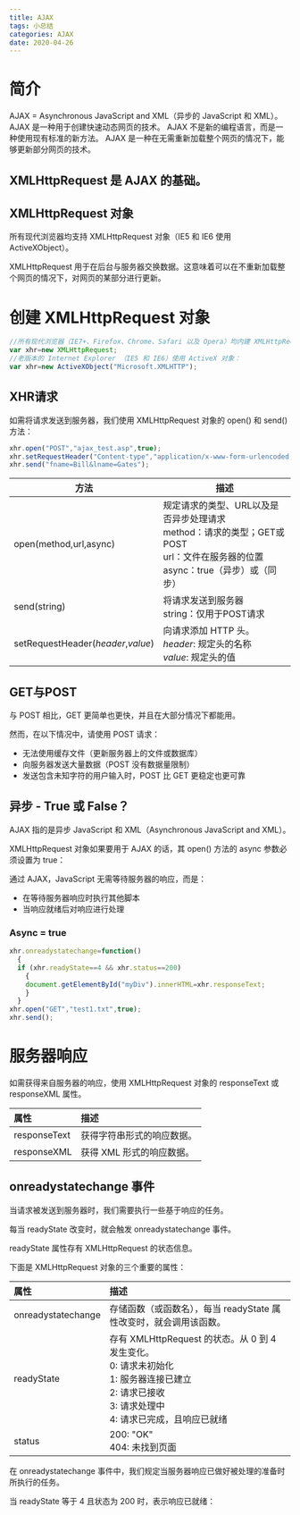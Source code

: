 ```yaml
---
title: AJAX
tags: 小总结
categories: AJAX
date: 2020-04-26
---
```


# 简介

AJAX = Asynchronous JavaScript and XML（异步的 JavaScript 和 XML）。
AJAX 是一种用于创建快速动态网页的技术。
AJAX 不是新的编程语言，而是一种使用现有标准的新方法。
AJAX 是一种在无需重新加载整个网页的情况下，能够更新部分网页的技术。

## XMLHttpRequest 是 AJAX 的基础。

## XMLHttpRequest 对象

所有现代浏览器均支持 XMLHttpRequest 对象（IE5 和 IE6 使用 ActiveXObject）。

XMLHttpRequest 用于在后台与服务器交换数据。这意味着可以在不重新加载整个网页的情况下，对网页的某部分进行更新。

# 创建 XMLHttpRequest 对象

```javascript
//所有现代浏览器（IE7+、Firefox、Chrome、Safari 以及 Opera）均内建 XMLHttpRequest 对象。
var xhr=new XMLHttpRequest;
//老版本的 Internet Explorer （IE5 和 IE6）使用 ActiveX 对象：
var xhr=new ActiveXObject("Microsoft.XMLHTTP");
```

## XHR请求

如需将请求发送到服务器，我们使用 XMLHttpRequest 对象的 open() 和 send() 方法：

```javascript
xhr.open("POST","ajax_test.asp",true);
xhr.setRequestHeader("Content-type","application/x-www-form-urlencoded;charset=utf-8");  //请求头在设置时只能出现在open之后,send之前
xhr.send("fname=Bill&lname=Gates");
```

| 方法                               | 描述                                                         |
| ---------------------------------- | ------------------------------------------------------------ |
| open(method,url,async)             | 规定请求的类型、URL以及是否异步处理请求<br />method：请求的类型；GET或POST<br />url：文件在服务器的位置<br />async：true（异步）或（同步） |
| send(string)                       | 将请求发送到服务器<br />string：仅用于POST请求               |
| setRequestHeader(*header*,*value*) | 向请求添加 HTTP 头。<br />*header*: 规定头的名称<br />*value*: 规定头的值 |

## GET与POST

与 POST 相比，GET 更简单也更快，并且在大部分情况下都能用。

然而，在以下情况中，请使用 POST 请求：

- 无法使用缓存文件（更新服务器上的文件或数据库）
- 向服务器发送大量数据（POST 没有数据量限制）
- 发送包含未知字符的用户输入时，POST 比 GET 更稳定也更可靠

## 异步 - True 或 False？

AJAX 指的是异步 JavaScript 和 XML（Asynchronous JavaScript and XML）。

XMLHttpRequest 对象如果要用于 AJAX 的话，其 open() 方法的 async 参数必须设置为 true：

通过 AJAX，JavaScript 无需等待服务器的响应，而是：

- 在等待服务器响应时执行其他脚本
- 当响应就绪后对响应进行处理

### Async = true

```javascript
xhr.onreadystatechange=function()
  {
  if (xhr.readyState==4 && xhr.status==200)
    {
    document.getElementById("myDiv").innerHTML=xhr.responseText;
    }
  }
xhr.open("GET","test1.txt",true);
xhr.send();
```

# 服务器响应

如需获得来自服务器的响应，使用 XMLHttpRequest 对象的 responseText 或 responseXML 属性。

| 属性         | 描述                       |
| :----------- | :------------------------- |
| responseText | 获得字符串形式的响应数据。 |
| responseXML  | 获得 XML 形式的响应数据。  |

## onreadystatechange 事件

当请求被发送到服务器时，我们需要执行一些基于响应的任务。

每当 readyState 改变时，就会触发 onreadystatechange 事件。

readyState 属性存有 XMLHttpRequest 的状态信息。

下面是 XMLHttpRequest 对象的三个重要的属性：

| 属性               | 描述                                                         |
| :----------------- | :----------------------------------------------------------- |
| onreadystatechange | 存储函数（或函数名），每当 readyState 属性改变时，就会调用该函数。 |
| readyState         | 存有 XMLHttpRequest 的状态。从 0 到 4 发生变化。<br />0: 请求未初始化<br />1: 服务器连接已建立<br />2: 请求已接收<br />3: 请求处理中<br />4: 请求已完成，且响应已就绪 |
| status             | 200: "OK"<br />404: 未找到页面                               |

在 onreadystatechange 事件中，我们规定当服务器响应已做好被处理的准备时所执行的任务。

当 readyState 等于 4 且状态为 200 时，表示响应已就绪：